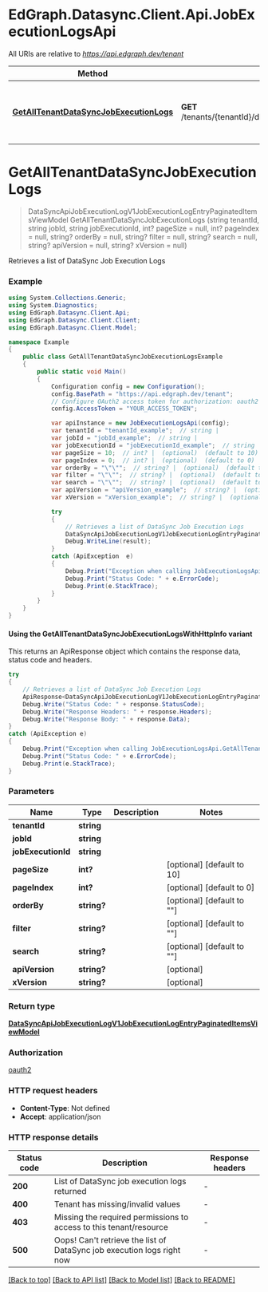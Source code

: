 # EdGraph.Datasync.Client.Api.JobExecutionLogsApi

All URIs are relative to *https://api.edgraph.dev/tenant*

| Method | HTTP request | Description |
|--------|--------------|-------------|
| [**GetAllTenantDataSyncJobExecutionLogs**](JobExecutionLogsApi.md#getalltenantdatasyncjobexecutionlogs) | **GET** /tenants/{tenantId}/datasync/jobs/{jobId}/executions/{jobExecutionId}/logs | Retrieves a list of DataSync Job Execution Logs |

<a id="getalltenantdatasyncjobexecutionlogs"></a>
# **GetAllTenantDataSyncJobExecutionLogs**
> DataSyncApiJobExecutionLogV1JobExecutionLogEntryPaginatedItemsViewModel GetAllTenantDataSyncJobExecutionLogs (string tenantId, string jobId, string jobExecutionId, int? pageSize = null, int? pageIndex = null, string? orderBy = null, string? filter = null, string? search = null, string? apiVersion = null, string? xVersion = null)

Retrieves a list of DataSync Job Execution Logs

### Example
```csharp
using System.Collections.Generic;
using System.Diagnostics;
using EdGraph.Datasync.Client.Api;
using EdGraph.Datasync.Client.Client;
using EdGraph.Datasync.Client.Model;

namespace Example
{
    public class GetAllTenantDataSyncJobExecutionLogsExample
    {
        public static void Main()
        {
            Configuration config = new Configuration();
            config.BasePath = "https://api.edgraph.dev/tenant";
            // Configure OAuth2 access token for authorization: oauth2
            config.AccessToken = "YOUR_ACCESS_TOKEN";

            var apiInstance = new JobExecutionLogsApi(config);
            var tenantId = "tenantId_example";  // string | 
            var jobId = "jobId_example";  // string | 
            var jobExecutionId = "jobExecutionId_example";  // string | 
            var pageSize = 10;  // int? |  (optional)  (default to 10)
            var pageIndex = 0;  // int? |  (optional)  (default to 0)
            var orderBy = "\"\"";  // string? |  (optional)  (default to "")
            var filter = "\"\"";  // string? |  (optional)  (default to "")
            var search = "\"\"";  // string? |  (optional)  (default to "")
            var apiVersion = "apiVersion_example";  // string? |  (optional) 
            var xVersion = "xVersion_example";  // string? |  (optional) 

            try
            {
                // Retrieves a list of DataSync Job Execution Logs
                DataSyncApiJobExecutionLogV1JobExecutionLogEntryPaginatedItemsViewModel result = apiInstance.GetAllTenantDataSyncJobExecutionLogs(tenantId, jobId, jobExecutionId, pageSize, pageIndex, orderBy, filter, search, apiVersion, xVersion);
                Debug.WriteLine(result);
            }
            catch (ApiException  e)
            {
                Debug.Print("Exception when calling JobExecutionLogsApi.GetAllTenantDataSyncJobExecutionLogs: " + e.Message);
                Debug.Print("Status Code: " + e.ErrorCode);
                Debug.Print(e.StackTrace);
            }
        }
    }
}
```

#### Using the GetAllTenantDataSyncJobExecutionLogsWithHttpInfo variant
This returns an ApiResponse object which contains the response data, status code and headers.

```csharp
try
{
    // Retrieves a list of DataSync Job Execution Logs
    ApiResponse<DataSyncApiJobExecutionLogV1JobExecutionLogEntryPaginatedItemsViewModel> response = apiInstance.GetAllTenantDataSyncJobExecutionLogsWithHttpInfo(tenantId, jobId, jobExecutionId, pageSize, pageIndex, orderBy, filter, search, apiVersion, xVersion);
    Debug.Write("Status Code: " + response.StatusCode);
    Debug.Write("Response Headers: " + response.Headers);
    Debug.Write("Response Body: " + response.Data);
}
catch (ApiException e)
{
    Debug.Print("Exception when calling JobExecutionLogsApi.GetAllTenantDataSyncJobExecutionLogsWithHttpInfo: " + e.Message);
    Debug.Print("Status Code: " + e.ErrorCode);
    Debug.Print(e.StackTrace);
}
```

### Parameters

| Name | Type | Description | Notes |
|------|------|-------------|-------|
| **tenantId** | **string** |  |  |
| **jobId** | **string** |  |  |
| **jobExecutionId** | **string** |  |  |
| **pageSize** | **int?** |  | [optional] [default to 10] |
| **pageIndex** | **int?** |  | [optional] [default to 0] |
| **orderBy** | **string?** |  | [optional] [default to &quot;&quot;] |
| **filter** | **string?** |  | [optional] [default to &quot;&quot;] |
| **search** | **string?** |  | [optional] [default to &quot;&quot;] |
| **apiVersion** | **string?** |  | [optional]  |
| **xVersion** | **string?** |  | [optional]  |

### Return type

[**DataSyncApiJobExecutionLogV1JobExecutionLogEntryPaginatedItemsViewModel**](DataSyncApiJobExecutionLogV1JobExecutionLogEntryPaginatedItemsViewModel.md)

### Authorization

[oauth2](../README.md#oauth2)

### HTTP request headers

 - **Content-Type**: Not defined
 - **Accept**: application/json


### HTTP response details
| Status code | Description | Response headers |
|-------------|-------------|------------------|
| **200** | List of DataSync job execution logs returned |  -  |
| **400** | Tenant has missing/invalid values |  -  |
| **403** | Missing the required permissions to access to this tenant/resource |  -  |
| **500** | Oops! Can&#39;t retrieve the list of DataSync job execution logs right now |  -  |

[[Back to top]](#) [[Back to API list]](../README.md#documentation-for-api-endpoints) [[Back to Model list]](../README.md#documentation-for-models) [[Back to README]](../README.md)

